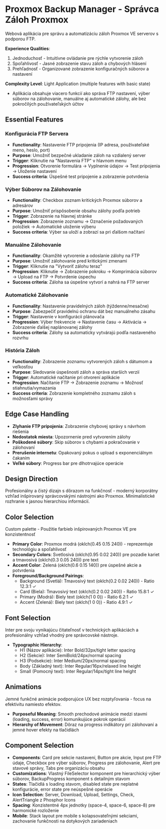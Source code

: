 # Proxmox Backup Manager - Správca Záloh Proxmox

Webová aplikácia pre správu a automatizáciu záloh Proxmox VE serverov s podporou FTP.

**Experience Qualities**: 
1. Jednoduchosť - Intuitívne ovládanie pre rýchle vytvorenie záloh
2. Spoľahlivosť - Jasné zobrazenie stavu záloh a chybových hlásení  
3. Prehľadnosť - Organizované zobrazenie konfiguračných súborov a nastavení

**Complexity Level**: Light Application (multiple features with basic state)
- Aplikácia obsahuje viacero funkcií ako správa FTP nastavení, výber súborov na zálohovanie, manuálne aj automatické zálohy, ale bez pokročilých používateľských účtov

## Essential Features

### Konfigurácia FTP Servera
- **Functionality**: Nastavenie FTP pripojenia (IP adresa, používateľské meno, heslo, port)
- **Purpose**: Umožniť bezpečné ukladanie záloh na vzdialený server
- **Trigger**: Kliknutie na "Nastavenia FTP" v hlavnom menu
- **Progression**: Otvorenie formulára → Vyplnenie údajov → Test pripojenia → Uloženie nastavení
- **Success criteria**: Úspešné test pripojenie a zobrazenie potvrdenia

### Výber Súborov na Zálohovanie
- **Functionality**: Checkbox zoznam kritických Proxmox súborov a adresárov
- **Purpose**: Umožniť prispôsobenie obsahu zálohy podľa potrieb
- **Trigger**: Zobrazenie na hlavnej stránke
- **Progression**: Zobrazenie zoznamu → Označenie požadovaných položiek → Automatické uloženie výberu
- **Success criteria**: Výber sa uloží a zobrazí sa pri ďalšom načítaní

### Manuálne Zálohovanie
- **Functionality**: Okamžité vytvorenie a odoslanie zálohy na FTP
- **Purpose**: Umožniť zálohovanie pred kritickými zmenami
- **Trigger**: Kliknutie na "Vytvoriť zálohu teraz"
- **Progression**: Kliknutie → Zobrazenie pokroku → Komprimácia súborov → Upload na FTP → Potvrdenie úspechu
- **Success criteria**: Záloha sa úspešne vytvorí a nahrá na FTP server

### Automatické Zálohovanie
- **Functionality**: Nastavenie pravidelných záloh (týždenne/mesačne)
- **Purpose**: Zabezpečiť pravidelnú ochranu dát bez manuálneho zásahu
- **Trigger**: Nastavenie v konfigurácii plánovača
- **Progression**: Výber frekvencie → Nastavenie času → Aktivácia → Zobrazenie ďalšej naplánovanej zálohy
- **Success criteria**: Zálohy sa automaticky vytvárajú podľa nastaveného rozvrhu

### História Záloh
- **Functionality**: Zobrazenie zoznamu vytvorených záloh s dátumom a veľkosťou
- **Purpose**: Sledovanie úspešnosti záloh a správa starších verzií
- **Trigger**: Automatické načítanie pri otvorení aplikácie
- **Progression**: Načítanie FTP → Zobrazenie zoznamu → Možnosť stiahnutia/vymazania
- **Success criteria**: Zobrazenie kompletného zoznamu záloh s možnosťami správy

## Edge Case Handling
- **Zlyhanie FTP pripojenia**: Zobrazenie chybovej správy s návrhom riešenia
- **Nedostatok miesta**: Upozornenie pred vytvorením zálohy
- **Poškodené súbory**: Skip súborov s chybami a pokračovanie v zálohovaní
- **Prerušenie internetu**: Opakovaný pokus o upload s exponenciálnym čakaním
- **Veľké súbory**: Progress bar pre dlhotrvajúce operácie

## Design Direction
Profesionálny a čistý dizajn s dôrazom na funkčnosť - moderný korporátny vzhľad inšpirovaný správcovskými nástrojmi ako Proxmox. Minimalistické rozhranie s jasnou hierarchiou informácií.

## Color Selection
Custom palette - Použitie farbieb inšpirovaných Proxmox VE pre konzistentnosť
- **Primary Color**: Proxmox modrá (oklch(0.45 0.15 240)) - reprezentuje technológiu a spoľahlivosť
- **Secondary Colors**: Svetlosivá (oklch(0.95 0.02 240)) pre pozadie kariet a tmavosivá (oklch(0.3 0.05 240)) pre text
- **Accent Color**: Zelená (oklch(0.6 0.15 140)) pre úspešné akcie a potvrdenia
- **Foreground/Background Pairings**: 
  - Background (Svetlá): Tmavosivý text (oklch(0.2 0.02 240)) - Ratio 12.3:1 ✓
  - Card (Biela): Tmavosivý text (oklch(0.2 0.02 240)) - Ratio 15.8:1 ✓
  - Primary (Modrá): Biely text (oklch(1 0 0)) - Ratio 6.2:1 ✓
  - Accent (Zelená): Biely text (oklch(1 0 0)) - Ratio 4.9:1 ✓

## Font Selection
Inter pre svoju vynikajúcu čitateľnosť v technických aplikáciách a profesionálny vzhľad vhodný pre správcovské nástroje.

- **Typographic Hierarchy**: 
  - H1 (Názov aplikácie): Inter Bold/32px/tight letter spacing
  - H2 (Sekcie): Inter SemiBold/24px/normal spacing  
  - H3 (Podsekcie): Inter Medium/20px/normal spacing
  - Body (Základný text): Inter Regular/16px/relaxed line height
  - Small (Pomocný text): Inter Regular/14px/tight line height

## Animations
Jemné funkčné animácie podporujúce UX bez rozptyľovania - focus na efektivitu namiesto efektov.

- **Purposeful Meaning**: Smooth prechodové animácie medzi stavmi (loading, success, error) komunikujúce pokrok operácií
- **Hierarchy of Movement**: Dôraz na progress indikátory pri zálohovaní a jemné hover efekty na tlačidlách

## Component Selection
- **Components**: Card pre sekcie nastavení, Button pre akcie, Input pre FTP údaje, Checkbox pre výber súborov, Progress pre zálohovanie, Alert pre stavové správy, Tabs pre organizáciu obsahu
- **Customizations**: Vlastný FileSelector komponent pre hierarchický výber súborov, BackupProgress komponent s detailným stavom
- **States**: Tlačidlá s loading stavom, disabled state pre neplatné konfigurácie, error state pre neúspešné operácie
- **Icon Selection**: Server, Download, Upload, Settings, Check, AlertTriangle z Phosphor Icons
- **Spacing**: Konzistentné 4px jednotky (space-4, space-6, space-8) pre harmonické rozloženie
- **Mobile**: Stack layout pre mobile s kolapsovateľnými sekciami, zachovanie funkčnosti na dotykových zariadeniach